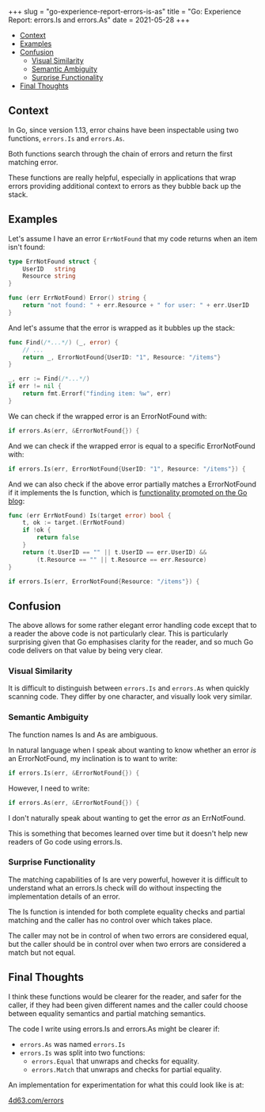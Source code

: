 +++
slug = "go-experience-report-errors-is-as"
title = "Go: Experience Report: errors.Is and errors.As"
date = 2021-05-28
+++

* [Context](#context)
* [Examples](#examples)
* [Confusion](#confusion)
    * [Visual Similarity](#visual-similarity)
    * [Semantic Ambiguity](#semantic-ambiguity)
    * [Surprise Functionality](#surprise-functionality)
* [Final Thoughts](#final-thoughts)

## Context

In Go, since version 1.13, error chains have been inspectable using two
functions, `errors.Is` and `errors.As`.

Both functions search through the chain of errors and return the first matching
error.

These functions are really helpful, especially in applications that wrap errors providing additional context to errors as they bubble back up the stack.

## Examples

Let's assume I have an error `ErrNotFound` that my code returns when an item isn't found:

```go
type ErrNotFound struct {
	UserID   string
	Resource string
}

func (err ErrNotFound) Error() string {
	return "not found: " + err.Resource + " for user: " + err.UserID
}
```

And let's assume that the error is wrapped as it bubbles up the stack:

```go
func Find(/*...*/) (_, error) {
	// ...
	return _, ErrorNotFound{UserID: "1", Resource: "/items"}
}
```

```go
_, err := Find(/*...*/)
if err != nil {
	return fmt.Errorf("finding item: %w", err)
}
```

We can check if the wrapped error is an ErrorNotFound with:

```go
if errors.As(err, &ErrorNotFound{}) {
```

And we can check if the wrapped error is equal to a specific ErrorNotFound with:

```go
if errors.Is(err, ErrorNotFound{UserID: "1", Resource: "/items"}) {
```

And we can also check if the above error partially matches a ErrorNotFound if it
implements the Is function, which is [functionality promoted on the Go
blog](https://blog.golang.org/go1.13-errors#TOC_4.):

```go
func (err ErrNotFound) Is(target error) bool {
	t, ok := target.(ErrNotFound)
	if !ok {
		return false
	}
	return (t.UserID == "" || t.UserID == err.UserID) &&
		(t.Resource == "" || t.Resource == err.Resource)
}
```

```go
if errors.Is(err, ErrorNotFound{Resource: "/items"}) {
```

## Confusion

The above allows for some rather elegant error handling code except that to a
reader the above code is not particularly clear. This is particularly surprising
given that Go emphasises clarity for the reader, and so much Go code delivers on
that value by being very clear.

### Visual Similarity

It is difficult to distinguish between `errors.Is` and `errors.As` when quickly
scanning code. They differ by one character, and visually look very similar. 

### Semantic Ambiguity

The function names Is and As are ambiguous.

In natural language when I speak about wanting to know whether an error _is_ an
ErrorNotFound, my inclination is to want to write:

```go
if errors.Is(err, &ErrorNotFound{}) {
```

However, I need to write:
```go
if errors.As(err, &ErrorNotFound{}) {
```

I don't naturally speak about wanting to get the error _as_ an ErrNotFound.

This is something that becomes learned over time but it doesn't help new readers
of Go code using errors.Is.

### Surprise Functionality

The matching capabilities of Is are very powerful, however it is difficult to
understand what an errors.Is check will do without inspecting the implementation
details of an error.

The Is function is intended for both complete equality checks and partial
matching and the caller has no control over which takes place.

The caller may not be in control of when two errors are considered equal, but
the caller should be in control over when two errors are considered a match but
not equal.

## Final Thoughts

I think these functions would be clearer for the reader, and safer for the caller, if they had been given different names and the caller could choose between equality semantics and partial matching semantics.

The code I write using errors.Is and errors.As might be clearer if:

- `errors.As` was named `errors.Is`
- `errors.Is` was split into two functions:
  - `errors.Equal` that unwraps and checks for equality.
  - `errors.Match` that unwraps and checks for partial equality.

An implementation for experimentation for what this could look like is at:

[4d63.com/errors](https://4d63.com/errors)
